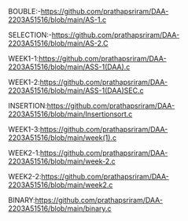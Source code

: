 BOUBLE:-https://github.com/prathapsriram/DAA-2203A51516/blob/main/AS-1.c

SELECTION:-https://github.com/prathapsriram/DAA-2203A51516/blob/main/AS-2.C

WEEK1-1:https://github.com/prathapsriram/DAA-2203A51516/blob/main/ASS-1(DAA).c

WEEK1-2:https://github.com/prathapsriram/DAA-2203A51516/blob/main/ASS-1(DAA)SEC.c

INSERTION:https://github.com/prathapsriram/DAA-2203A51516/blob/main/Insertionsort.c

WEEK1-3:https://github.com/prathapsriram/DAA-2203A51516/blob/main/week(1).c

WEEK2-1:https://github.com/prathapsriram/DAA-2203A51516/blob/main/week-2.c

WEEK2-2:https://github.com/prathapsriram/DAA-2203A51516/blob/main/week2.c

BINARY:https://github.com/prathapsriram/DAA-2203A51516/blob/main/binary.c

